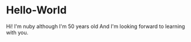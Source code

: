# Hello-World

Hi!
I'm nuby although I'm 50 years old
And I'm looking forward to learning with you.
